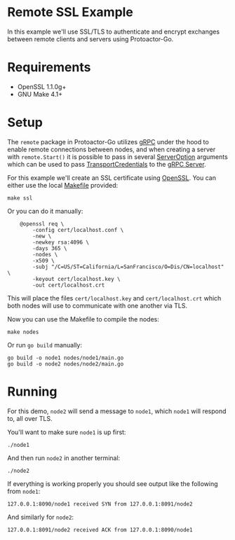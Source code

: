 # Remote SSL Example

In this example we'll use SSL/TLS to authenticate and encrypt exchanges between remote clients and servers using Protoactor-Go.

# Requirements

* OpenSSL 1.1.0g+
* GNU Make 4.1+

# Setup

The `remote` package in Protoactor-Go utilizes [gRPC][0] under the hood to enable remote connections between nodes, and when creating a server with `remote.Start()` it is possible to pass in several [ServerOption][1] arguments which can be used to pass [TransportCredentials][2] to the [gRPC Server][3].

For this example we'll create an SSL certificate using [OpenSSL][4]. You can either use the local [Makefile](https://www.gnu.org/software/make/manual/html_node/Introduction.html) provided:

```shell
make ssl
```

Or you can do it manually:

```shell
	@openssl req \
		-config cert/localhost.conf \
		-new \
		-newkey rsa:4096 \
		-days 365 \
		-nodes \
		-x509 \
		-subj "/C=US/ST=California/L=SanFrancisco/O=Dis/CN=localhost" \
		-keyout cert/localhost.key \
		-out cert/localhost.crt
```

This will place the files `cert/localhost.key` and `cert/localhost.crt` which both nodes will use to communicate with one another via TLS.

Now you can use the Makefile to compile the nodes:

```
make nodes
```

Or run `go build` manually:

```
go build -o node1 nodes/node1/main.go
go build -o node2 nodes/node2/main.go
```

# Running

For this demo, `node2` will send a message to `node1`, which `node1` will respond to, all over TLS.

You'll want to make sure `node1` is up first:

```shell
./node1
```

And then run `node2` in another terminal:

```shell
./node2
```

If everything is working properly you should see output like the following from `node1`:

```shell
127.0.0.1:8090/node1 received SYN from 127.0.0.1:8091/node2
```

And similarly for `node2`:

```shell
127.0.0.1:8091/node2 received ACK from 127.0.0.1:8090/node1
```

[0]:https://google.golang.org/grpc
[1]:https://godoc.org/google.golang.org/grpc#ServerOption
[2]:https://godoc.org/google.golang.org/grpc/credentials#TransportCredentials
[3]:https://godoc.org/google.golang.org/grpc#Server
[4]:https://www.openssl.org/
